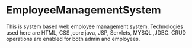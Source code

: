 # EmployeeManagementSystem
This is system based web employee management system. Technologies used here are HTML, CSS ,core java, JSP, Servlets, MYSQL ,JDBC. CRUD operations are enabled for both admin and employees.
